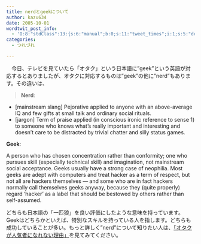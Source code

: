 ```yaml
---
title: nerdとgeekについて
author: kazu634
date: 2005-10-01
wordtwit_post_info:
  - 'O:8:"stdClass":13:{s:6:"manual";b:0;s:11:"tweet_times";i:1;s:5:"delay";i:0;s:7:"enabled";i:1;s:10:"separation";s:2:"60";s:7:"version";s:3:"3.7";s:14:"tweet_template";b:0;s:6:"status";i:2;s:6:"result";a:0:{}s:13:"tweet_counter";i:2;s:13:"tweet_log_ids";a:1:{i:0;i:2083;}s:9:"hash_tags";a:0:{}s:8:"accounts";a:1:{i:0;s:7:"kazu634";}}'
categories:
  - つれづれ

---
```

<div class="section">
<p>
    　今日、テレビを見ていたら「オタク」という日本語に&#8221;geek&#8221;という英語が対応するとありましたが、オタクに対応するものは&#8221;geek&#8221;の他に&#8221;nerd&#8221;もあります。その違いは、
</p>
  
<p>
<blockquote>
<strong>Nerd</strong>: </p>
</blockquote>
    
<ul>
<li>
        [mainstream slang] Pejorative applied to anyone with an above-average IQ and few gifts at small talk and ordinary social rituals.
</li>
<li>
        [jargon] Term of praise applied (in conscious ironic reference to sense 1) to someone who knows what&#8217;s really important and interesting and doesn&#8217;t care to be distracted by trivial chatter and silly status games.
</li>
</ul>
</p>
  
<p>
<strong>Geek</strong>:
</p>
  
<p>
<blockquote style="MARGIN-RIGHT: 0px">
</blockquote>
</p>
  
<p>
    A person who has chosen concentration rather than conformity; one who pursues skill (especially technical skill) and imagination, not mainstream social acceptance. Geeks usually have a strong case of neophilia. Most geeks are adept with computers and treat hacker as a term of respect, but not all are hackers themselves ― and some who are in fact hackers normally call themselves geeks anyway, because they (quite properly) regard ‘hacker’ as a label that should be bestowed by others rather than self-assumed.
</p></p> 
  
<p>
    どちらも日本語の「一匹狼」を良い評価にしたような意味を持っています。Geekはどちらかといえば、特別なスキルを持っている人を指します。どちらも成功していることが多い。もっと詳しく&#8221;nerd&#8221;について知りたい人は、<a href="http://www.blog.net/nerds-jp.htm%22" onclick="__gaTracker('send', 'event', 'outbound-article', 'http://www.blog.net/nerds-jp.htm%22', '「オタクが人気者になれない理由」');" target="blank">「オタクが人気者になれない理由」</a>を見てみてください。
</p>
</div>
